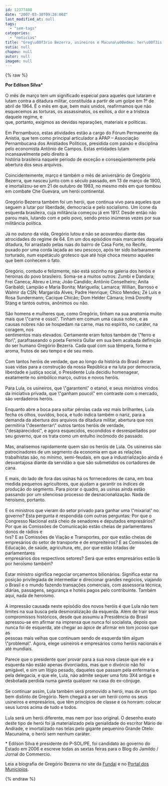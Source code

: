 ```yaml
---
id: 12377408
date: "2007-03-30T09:26:00Z"
last_modified_at: null
tags:
  - "sem-tags"
categories:
  - "noticias"
title: "Greg\u00f3rio Bezerra, usineiros e Macuna\u00edma: her\u00f3is distintos"
sutia: null
chapeu: null
autor: null
imagem: null
---
```

{% raw %}
<p><P><STRONG>Por Edilson Silva</STRONG>*<BR><BR>O mês de março tem um significado especial para aqueles que lutaram e lutam contra a ditadura militar, constituída a partir de um golpe em 1º de abril de 1964. É o mês em que, bem mais unidos, reafirmamos que não esquecemos as torturas, os assassinatos, os exílios, a dor e a tristeza daquele regime, e<BR>que, portanto, exigimos as devidas reparações, materiais e políticas.<BR><BR>Em Pernambuco, estas atividades estão a cargo do Fórum Permanente da Anistia, que tem como principal articulador a APAP – Associação Pernambucana dos Anistiados Políticos, presidida com paixão e disciplina pelo economista Antônio de Campos. Estas entidades lutam incansavelmente pelo direito à<BR>história brasileira naquele período de exceção e conseqüentemente pela abertura dos seus arquivos.<BR><BR>Coincidentemente, março é também o mês de aniversário de Gregório Bezerra, que nasceu junto com o século passado, em 13 de março de 1900, e imortalizou-se em 21 de outubro de 1983, no mesmo mês em que tombou em combate Che Guevara, um herói continental.<BR><BR>Gregório Bezerra também foi um herói, que continua vivo para aqueles que seguem a lutar por liberdade, democracia e pelo socialismo. Um ícone da esquerda brasileira, cuja militância começou já em 1917. Desde então não parou mais, lutando com e pelo povo, sendo preso inúmeras vezes por sua<BR>militância política.<BR><BR>Já no outono da vida, Gregório lutou e não se acovardou diante das atrocidades do regime de 64. Em um dos episódios mais marcantes daquela ditadura, foi arrastado pelas ruas do bairro de Casa Forte, no Recife, puxado por uma corda laçada ao seu pescoço, após ter sido barbaramente torturado, num espetáculo grotesco que até hoje choca mesmo aqueles que bem conhecem o fato.<BR><BR>Gregório, contudo e felizmente, não está sozinho na galeria dos heróis e heroínas do povo brasileiro. Soma-se a muitos outros: Zumbi e Dandara; Frei Caneca; Abreu e Lima; João Candido; Antônio Conselheiro; Anita Garibaldi; Lampião e Maria Bonita; Mariguella; Lamarca; Willian, Barroso e Walmir da CSN; Margarida Alves; Padre Henrique; Chico Mendes; Zé Luis e Rosa Sundermann; Cacique Chicão; Dom Helder Câmara; Irmã Dorothy Stang e tantos outros, anônimos ou não.<BR><BR>São homens e mulheres que, como Gregório, tinham na sua anatomia muito mais que \"carne e osso\". Tinham em comum uma causa nobre, e as causas nobres não se hospedam na carne, mas no espírito, no caráter, na coragem, nos<BR>sentimentos mais elevados. Certamente eram feitos também de \"ferro e flor\", parafraseando o poeta Ferreira Gullar em sua bem acabada definição do ser humano Gregório Bezerra. Cada qual com sua têmpera, forma e aroma, frutos de seu tempo e de seu meio.<BR><BR>Com tantos heróis de verdade, que ao longo da história do Brasil deram suas vidas para a construção da nossa República e na luta por democracia, liberdade e justiça social, o Presidente Lula decidiu homenagear, exatamente no simbólico março, outros e novos heróis.<BR><BR>Para Lula, os usineiros, que \"garantem\" o etanol, e seus ministros vindos da iniciativa privada, que \"ganham pouco\" em contraste com o mercado, são verdadeiros heróis.<BR><BR>Enquanto abre a boca para soltar pérolas cada vez mais brilhantes, Lula fecha os olhos, ouvidos, boca, e tudo indica também o nariz, para a demanda da abertura dos arquivos da ditadura militar, abertura que nos permitiria \"desenterrar\" outros tantos heróis de verdade, \"desaparecidos\", e agora esquecidos, escondidos e desrespeitados por seu governo, que os trata como um entulho incômodo do passado.<BR><BR>Mas, analisemos rapidamente quem são os heróis de Lula. Os usineiros são patrocinadores de um segmento da economia em que as relações trabalhistas são, no mínimo, semi-feudais, em que a industrialização ainda é desvantajosa diante da servidão a que são submetidos os cortadores de cana.<BR><BR>E mais, do lado de fora das usinas há os fornecedores de cana, em boa medida pequenos agricultores, que ajudam a garantir os índices de produção do segmento. Para piorar o quadro, as usinas ainda estão passando por um silencioso processo de desnacionalização. Nada de heroísmo, portanto.<BR><BR>E os ministros que vieram do setor privado para ganhar uma \"mixaria\" no governo? Esta pergunta é respondida com outras perguntas: Por que o Congresso Nacional está cheio de senadores e deputados empresários? Por que as Comissões de Comunicação estão cheias de parlamentares donos de rádios e<BR>tvs? E as Comissões de Viação e Transportes, por que estão cheias de empresários do setor de transporte e de empreiteiros? E as Comissões de Educação, de saúde, agricultura, etc, por que estão lotadas de parlamentares<BR>empresários dos respectivos setores? Será que estes empresários estão lá por heroísmo também?<BR><BR>Estar ministro significa negociar orçamentos bilionários. Significa estar na posição privilegiada de intermediar e direcionar grandes negócios, viajando o Brasil e o mundo fazendo transações comerciais, com assessoria técnica,<BR>diárias, passagens, segurança e hotéis pagos pelo contribuinte. Também aqui, nada de heroísmo.<BR><BR>A impressão causada neste episódio dos novos heróis é que Lula não tem limites na sua busca pela desmoralização da esquerda. Além de trair seus compromissos históricos, desde que assumiu a Presidência do Brasil apressou-se em afirmar na imprensa que nunca foi socialista, depois que nunca foi de esquerda, até chegar ao ápice de afirmar em tom jocoso que as<BR>pessoas mais velhas que continuam sendo de esquerda têm algum \"problema\". Agora, elege usineiros e empresários como heróis nacionais e até mundiais.<BR><BR>Parece que o presidente quer provar para a sua nova classe que ele e a esquerda não estão apenas divorciados, mas que o divórcio não foi amigável, e sim um litígio pesado, daqueles que passam pela enfermaria e pela delegacia, e que ele, Lula, não admite sequer uma foto 3X4 antiga e desbotada perdida numa gaveta qualquer na casa do ex-cônjuge.<BR><BR>Se continuar assim, Lula também será promovido a herói, mas de um tipo bem distinto de Gregório. Nem chegará a ser um herói como os seus usineiros e empresários, que têm princípios de classe e os honram: colocar seus lucros acima de tudo e todos.<BR><BR>Lula será um herói diferente, mas nem por isso original. O desenho exato deste tipo de herói foi já materializado pela genialidade do escritor Mário de Andrade, e imortalizado nas telas pelo gigante pequenino Grande Otelo: Macunaíma, o herói sem nenhum caráter.</P></p>
<p><P>* Edilson Silva é presidente do P-SOL/PE, foi candidato ao governo do Estado em 2006 e escreve todas as sextas feiras para o Blog do Jamildo / Jornal do Commercio.</P></p>
<p><P>Leia a biografia de Gregório Bezerra&nbsp;no site da <A href=\"https://www.fundaj.gov.br/notitia/servlet/newstorm.ns.presentation.NavigationServlet?publicationCode=16&amp;pageCode=304&amp;textCode=5606\">Fundaj</A> e no <A href=\"https://www.municipios.pe.gov.br/municipio/Gregorio_Bezerra.asp\">Portal dos Municípios</A>.</P> </p>
{% endraw %}